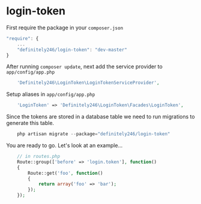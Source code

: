 login-token
==============

First require the package in your `composer.json`

```js
"require": {
    ...
    "definitely246/login-token": "dev-master"
}
```

After running `composer update`, next add the service provider to `app/config/app.php`

```php
	'Definitely246\LoginToken\LoginTokenServiceProvider',
```

Setup aliases in `app/config/app.php`

```php
	'LoginToken' => 'Definitely246\LoginToken\Facades\LoginToken',
```

Since the tokens are stored in a database table we need to run migrations to generate this table.

```php
	php artisan migrate --package="definitely246/login-token"
```

You are ready to go. Let's look at an example...

```php
	// in routes.php
	Route::group(['before' => 'login.token'], function()
	{
		Route::get('foo', function()
		{
			return array('foo' => 'bar');
		});
	});
```